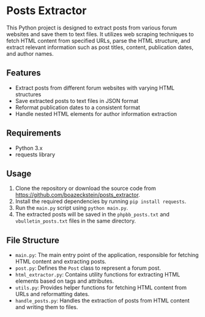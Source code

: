# Posts Extractor

This Python project is designed to extract posts from various forum websites and save them to text files. It utilizes web scraping techniques to fetch HTML content from specified URLs, parse the HTML structure, and extract relevant information such as post titles, content, publication dates, and author names.

## Features

- Extract posts from different forum websites with varying HTML structures
- Save extracted posts to text files in JSON format
- Reformat publication dates to a consistent format
- Handle nested HTML elements for author information extraction

## Requirements

- Python 3.x
- requests library

## Usage

1. Clone the repository or download the source code from https://github.com/boazeckstein/posts_extractor.
2. Install the required dependencies by running `pip install requests`.
3. Run the `main.py` script using `python main.py`.
4. The extracted posts will be saved in the `phpbb_posts.txt` and `vbulletin_posts.txt` files in the same directory.

## File Structure

- `main.py`: The main entry point of the application, responsible for fetching HTML content and extracting posts.
- `post.py`: Defines the `Post` class to represent a forum post.
- `html_extractor.py`: Contains utility functions for extracting HTML elements based on tags and attributes.
- `utils.py`: Provides helper functions for fetching HTML content from URLs and reformatting dates.
- `handle_posts.py`: Handles the extraction of posts from HTML content and writing them to files.
